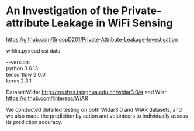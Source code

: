 # An Investigation of the Private-attribute Leakage in WiFi Sensing
https://github.com/SnoopD201/Private-Attribute-Leakage-Investigation

wifilib.py:read csi data

--version:  
python 3.6.13  
tensorflow 2.0.0  
keras 2.3.1  

Dataset:Widar http://tns.thss.tsinghua.edu.cn/widar3.0/# and Wiar https://github.com/linteresa/WiAR


We conducted detailed testing on both Widar3.0 and WiAR datasets, and we also made the prediction by action and volunteers to individually assess its prediction accuracy.